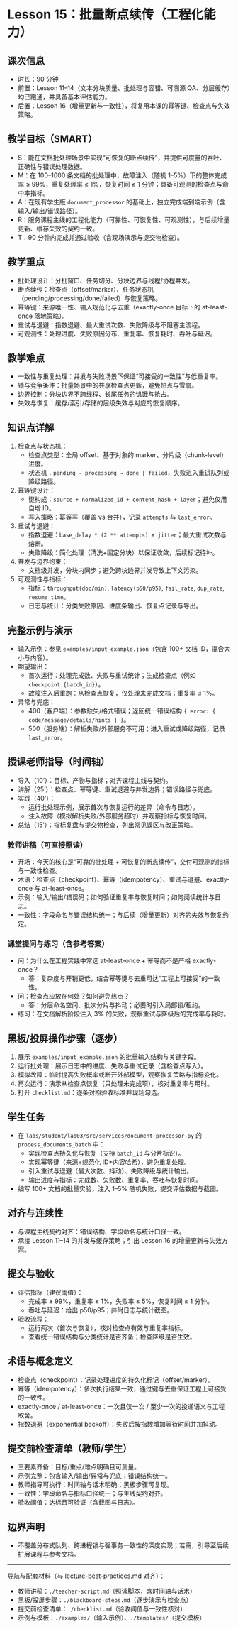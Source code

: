 # Lesson 15：批量断点续传（工程化能力）

## 课次信息
- 时长：90 分钟
- 前置：Lesson 11–14（文本分块质量、批处理与容错、可溯源 QA、分层缓存）均已跑通，并具备基本评估能力。
- 后置：Lesson 16（增量更新与一致性），将复用本课的幂等键、检查点与失效策略。

## 教学目标（SMART）
- S：能在文档批处理场景中实现“可恢复的断点续传”，并提供可度量的吞吐、正确性与错误处理数据。
- M：在 100–1000 条文档的批处理中，故障注入（随机 1–5%）下的整体完成率 ≥ 99%，重复处理率 ≤ 1%，恢复时间 ≤ 1 分钟；具备可观测的检查点与命中率指标。
- A：在现有学生版 `document_processor` 的基础上，独立完成端到端示例（含输入/输出/错误路径）。
- R：服务课程主线的工程化能力（可靠性、可恢复性、可观测性），与后续增量更新、缓存失效的契约一致。
- T：90 分钟内完成并通过验收（含现场演示与提交物检查）。

## 教学重点
- 批处理设计：分批窗口、任务切分、分块边界与线程/协程并发。
- 断点续传：检查点（offset/marker）、任务状态机（pending/processing/done/failed）与恢复策略。
- 幂等键：来源唯一性、输入规范化与去重（exactly-once 目标下的 at-least-once 落地策略）。
- 重试与退避：指数退避、最大重试次数、失败降级与不阻塞主流程。
- 可观测性：处理进度、失败原因分布、重复率、恢复耗时、吞吐与延迟。

## 教学难点
- 一致性与重复处理：并发与失败场景下保证“可接受的一致性”与低重复率。
- 锁与竞争条件：批量场景中的共享检查点更新，避免热点与雪崩。
- 边界控制：分块边界不跨线程、长尾任务的饥饿与抢占。
- 失效与恢复：缓存/索引/存储的层级失效与对应的恢复顺序。

## 知识点详解
1) 检查点与状态机：
   - 检查点类型：全局 offset、基于对象的 marker、分片级（chunk-level）进度。
   - 状态机：`pending → processing → done | failed`，失败进入重试队列或降级路径。
2) 幂等键设计：
   - 键构成：`source + normalized_id + content_hash + layer`；避免仅用自增 ID。
   - 写入策略：幂等写（覆盖 vs 合并），记录 `attempts` 与 `last_error`。
3) 重试与退避：
   - 指数退避：`base_delay * (2 ** attempts) + jitter`；最大重试次数与熔断。
   - 失败降级：简化处理（清洗+固定分块）以保证收敛，后续标记待补。
4) 并发与边界约束：
   - 文档级并发，分块内同步；避免跨块边界并发导致上下文污染。
5) 可观测性与指标：
   - 指标：`throughput(doc/min)`, `latency(p50/p95)`, `fail_rate`, `dup_rate`, `resume_time`。
   - 日志与统计：分类失败原因、进度条输出、恢复点记录与导出。

## 完整示例与演示
- 输入示例：参见 `examples/input_example.json`（包含 100+ 文档 ID，混合大小与内容）。
- 期望输出：
  - 首次运行：处理完成数、失败与重试统计；生成检查点（例如 `checkpoint:{batch_id}`）。
  - 故障注入后重跑：从检查点恢复，仅处理未完成文档；重复率 ≤ 1%。
- 异常与兜底：
  - 400（客户端）：参数缺失/格式错误；返回统一错误结构 `{ error: { code/message/details/hints } }`。
  - 500（服务端）：解析失败/外部服务不可用；进入重试或降级路径，记录 `last_error`。

## 授课老师指导（时间轴）
- 导入（10’）：目标、产物与指标；对齐课程主线与契约。
- 讲解（25’）：检查点、幂等键、重试退避与并发边界；错误路径与兜底。
- 实践（40’）：
  - 运行批处理示例，展示首次与恢复运行的差异（命令与日志）。
  - 注入故障（模拟解析失败/外部服务超时）并观察指标与恢复时间。
- 总结（15’）：指标复盘与提交物检查，列出常见误区与改正策略。

### 教师讲稿（可直接照读）
- 开场：今天的核心是“可靠的批处理 + 可恢复的断点续传”，交付可观测的指标与一致性检查。
- 术语：检查点（checkpoint）、幂等（idempotency）、重试与退避、exactly-once 与 at-least-once。
- 示例：输入/输出/错误码；如何验证重复率与恢复时间；如何阅读统计与日志。
- 一致性：字段命名与错误结构统一；与后续（增量更新）对齐的失效与恢复约定。

### 课堂提问与练习（含参考答案）
- 问：为什么在工程实践中常选 at-least-once + 幂等而不是严格 exactly-once？
  - 答：复杂度与开销更低，结合幂等键与去重可达“工程上可接受”的一致性。
- 问：检查点应放在何处？如何避免热点？
  - 答：分层命名空间、批次分片与抖动；必要时引入局部锁/租约。
- 练习：在文档解析阶段注入 3% 的失败，观察重试与降级后的完成率与耗时。

## 黑板/投屏操作步骤（逐步）
1. 展示 `examples/input_example.json` 的批量输入结构与关键字段。
2. 运行批处理：展示日志中的进度、失败与重试记录（含检查点写入）。
3. 模拟故障：临时提高失败概率或断开外部模型，观察恢复策略与指标变化。
4. 再次运行：演示从检查点恢复（只处理未完成项），核对重复率与用时。
5. 打开 `checklist.md`：逐条对照验收标准并现场勾选。

## 学生任务
- 在 `labs/student/lab03/src/services/document_processor.py` 的 `process_documents_batch` 中：
  - 实现检查点持久化与恢复（支持 `batch_id` 与分片标识）。
  - 实现幂等键（来源+规范化 ID+内容哈希），避免重复处理。
  - 引入重试与退避（最大次数、抖动）、失败降级与统计输出。
  - 输出进度与指标：完成数、失败数、重复率、吞吐与恢复时间。
- 编写 100+ 文档的批量实验，注入 1–5% 随机失败，提交评估数据与截图。

## 对齐与连续性
- 与课程主线契约对齐：错误结构、字段命名与统计口径一致。
- 承接 Lesson 11–14 的并发与缓存策略；引出 Lesson 16 的增量更新与失效方案。

## 提交与验收
- 评估指标（建议阈值）：
  - 完成率 ≥ 99%，重复率 ≤ 1%，失败率 ≤ 5%，恢复时间 ≤ 1 分钟。
  - 吞吐与延迟：给出 p50/p95；并附日志与统计截图。
- 验收流程：
  - 运行两次（首次与恢复），核对检查点有效与重复率指标。
  - 查看统一错误结构与分类统计是否齐备；检查降级是否生效。

## 术语与概念定义
- 检查点（checkpoint）：记录处理进度的持久化标记（offset/marker）。
- 幂等（idempotency）：多次执行结果一致，通过键与去重保证工程上可接受的一致性。
- exactly-once / at-least-once：一次且仅一次 / 至少一次的投递语义与工程取舍。
- 指数退避（exponential backoff）：失败后按指数增加等待时间并加抖动。

## 提交前检查清单（教师/学生）
- 三要素齐备：目标/重点/难点明确且可测量。
- 示例完整：包含输入/输出/异常与兜底；错误结构统一。
- 教师指导可执行：时间轴与话术明确；黑板步骤可复现。
- 一致性：字段命名与指标口径统一；与主线契约对齐。
- 验收阈值：达标且可验证（含截图与日志）。

## 边界声明
- 不覆盖分布式队列、跨进程锁与强事务一致性的深度实现；若需，引导至后续扩展课程与参考文档。

---

导航与配套材料（与 lecture-best-practices.md 对齐）：
- 教师讲稿：`./teacher-script.md`（照读脚本，含时间轴与话术）
- 黑板/投屏步骤：`./blackboard-steps.md`（逐步演示与检查点）
- 提交前检查清单：`./checklist.md`（验收阈值与一致性核对）
- 示例与模板：`./examples/`（输入示例）、`./templates/`（提交模板）